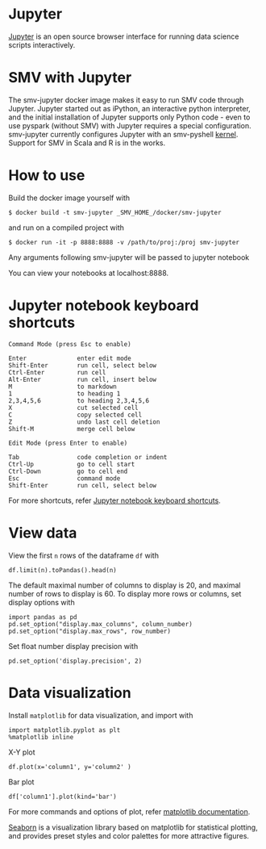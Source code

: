 # Jupyter

[Jupyter](http://jupyter.org/) is an open source browser interface for running data science scripts interactively.

# SMV with Jupyter

The smv-jupyter docker image makes it easy to run SMV code through Jupyter. Jupyter started out as iPython, an interactive python interpreter, and the initial installation of Jupyter supports only Python code - even to use pyspark (without SMV) with Jupyter requires a special configuration. smv-jupyter currently configures Jupyter with an smv-pyshell [kernel](http://jupyter.readthedocs.io/en/latest/projects/kernels.html). Support for SMV in Scala and R is in the works.

# How to use

Build the docker image yourself with

```shell
$ docker build -t smv-jupyter _SMV_HOME_/docker/smv-jupyter
```

and run on a compiled project with

```shell
$ docker run -it -p 8888:8888 -v /path/to/proj:/proj smv-jupyter
```

Any arguments following smv-jupyter will be passed to jupyter notebook

You can view your notebooks at localhost:8888.

# Jupyter notebook keyboard shortcuts

```shell
Command Mode (press Esc to enable)

Enter              enter edit mode
Shift-Enter        run cell, select below
Ctrl-Enter         run cell
Alt-Enter          run cell, insert below
M                  to markdown
1                  to heading 1
2,3,4,5,6          to heading 2,3,4,5,6
X                  cut selected cell
C                  copy selected cell
Z                  undo last cell deletion
Shift-M            merge cell below
```

```shell
Edit Mode (press Enter to enable)

Tab                code completion or indent
Ctrl-Up            go to cell start
Ctrl-Down          go to cell end
Esc                command mode
Shift-Enter        run cell, select below
```

For more shortcuts, refer [Jupyter notebook keyboard shortcuts](https://www.cheatography.com/weidadeyue/cheat-sheets/jupyter-notebook/).

# View data

View the first `n` rows of the dataframe `df` with

```shell
df.limit(n).toPandas().head(n)
```

The default maximal number of columns to display is 20, and maximal number of rows to display is 60. To display more rows or columns, set display options with

```shell
import pandas as pd
pd.set_option("display.max_columns", column_number)
pd.set_option("display.max_rows", row_number)
```

Set float number display precision with

```shell
pd.set_option('display.precision', 2)
```

# Data visualization

Install `matplotlib` for data visualization, and import with

```shell
import matplotlib.pyplot as plt
%matplotlib inline
```

X-Y plot  

```shell
df.plot(x='column1', y='column2' )
```

Bar plot

```shell
df['column1'].plot(kind='bar')
```

For more commands and options of plot, refer [matplotlib documentation](http://matplotlib.org/).

[Seaborn](https://github.com/mwaskom/seaborn) is a visualization library based on matplotlib for statistical plotting, and provides preset styles and color palettes for more attractive figures.
